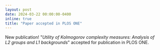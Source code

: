 ```yaml
---
layout: post
date: 2024-03-22 00:00:00-0400
inline: true
title: "Paper accepted in PLOS ONE"
---
```


New publication! "_Utility of Kolmogorov complexity measures: Analysis of L2 groups and L1 backgrounds_" accepted for publication in PLOS ONE.
